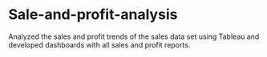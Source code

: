 # Sale-and-profit-analysis
Analyzed the sales and profit trends of the sales data set using Tableau and developed dashboards with all sales and profit reports.
